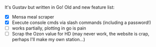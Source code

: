 It's Gustav but written in Go!
Old and new feature list:
- [x] Mensa meal scraper
- [x] Execute console cmds via slash commands (including a password!)
- [ ] works partially, plotting in go is pain
- [ ] Scrap the Ozon value for HD (may never work, the website is crap, perhaps I'll make my own station...)
